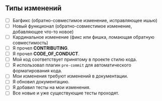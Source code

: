 ## Типы изменений
<!--- К чему относится ваш пулреквест? Отметьте `x` во всех подходящих полях: -->
- [ ] Багфикс (обратно-совместимое изменение, исправляющее ишью)
- [ ] Новый функционал (обратно-совместимое изменение, добавляющее что-то новое)
- [ ] Кардинальное изменение (фикс или фишка, ломающая обратную совместимость)
- [ ] Я прочел **CONTRIBUTING**.
- [ ] Я прочел **CODE_OF_CONDUCT**.
- [ ] Мой код соответствует принятому в проекте стилю кода.
- [ ] Я использовал плагин `pre-commit` для автоматического форматирования кода.
- [ ] Мои изменения требуют изменений в документации.
- [ ] Я обновил документацию.
- [ ] Я добавил тесты на мои изменения.
- [ ] Все новые и уже существующие тесты проходят.
